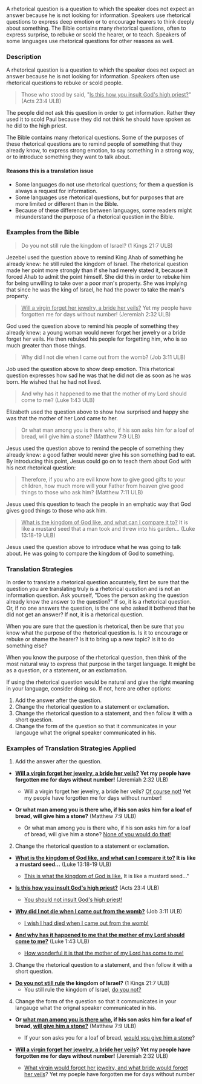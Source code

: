 
A rhetorical question is a question to which the speaker does not expect an answer because he is not looking for information. Speakers use rhetorical questions to express deep emotion or to encourage hearers to think deeply about something. The Bible contains many rhetorical questions, often to express surprise, to rebuke or scold the hearer, or to teach. Speakers of some languages use rhetorical questions for other reasons as well.

### Description

A rhetorical question is a question to which the speaker does not expect an answer because he is not looking for information. Speakers often use rhetorical questions to rebuke or scold people. 

>Those who stood by said, "<u>Is this how you insult God's high priest?</u>" (Acts 23:4 ULB)

The people did not ask this question in order to get information. Rather they used it to scold Paul because they did not think he should have spoken as he did to the high priest.

The Bible contains many rhetorical questions. Some of the purposes of these rhetorical questions are to remind people of something that they already know, to express strong emotion, to say something in a strong way, or to introduce something they want to talk about. 

#### Reasons this is a translation issue

  * Some languages do not use rhetorical questions; for them a question is always a request for information. 
  * Some languages use rhetorical questions, but for purposes that are more limited or different than in the Bible.
  * Because of these differences between languages, some readers might misunderstand the purpose of a rhetorical question in the Bible.

### Examples from the Bible

>Do you not still rule the kingdom of Israel? (1 Kings 21:7 ULB)


Jezebel used the question above to remind King Ahab of something he already knew: he still ruled the kingdom of Israel. The rhetorical question made her point more strongly than if she had merely stated it, because it forced Ahab to admit the point himself. She did this in order to rebuke him for being unwilling to take over a poor man's property. She was implying that since he was the king of Israel, he had the power to take the man's property.

><u>Will a virgin forget her jewelry, a bride her veils?</u> Yet my people have forgotten me for days without number! (Jeremiah 2:32 ULB)


God used the question above to remind his people of something they already knew: a young woman would never forget her jewelry or a bride forget her veils.  He then rebuked his people for forgetting him, who is so much greater than those things.

>Why did I not die when I came out from the womb? (Job 3:11 ULB)


Job used the question above to show deep emotion. This rhetorical question expresses how sad he was that he did not die as soon as he was born. He wished that he had not lived.

>And why has it happened to me that the mother of my Lord should come to me? (Luke 1:43 ULB)


Elizabeth used the question above to show how surprised and happy she was that the mother of her Lord came to her.

>Or what man among you is there who, if his son asks him for a loaf of bread, will give him a stone? (Matthew 7:9 ULB)


Jesus used the question above to remind the people of something they already knew: a good father would never give his son something bad to eat. By introducing this point, Jesus could go on to teach them about God with his next rhetorical question:

>Therefore, if you who are evil know how to give good gifts to your children, how much more will your Father from heaven give good things to those who ask him? (Matthew 7:11 ULB)


Jesus used this question to teach the people in an emphatic way that God gives good things to those who ask him.

><u>What is the kingdom of God like, and what can I compare it to?</u> It is like a mustard seed that a man took and threw into his garden... (Luke 13:18-19 ULB) 


Jesus used the question above to introduce what he was going to talk about. He was going to compare the kingdom of God to something.


### Translation Strategies


In order to translate a rhetorical question accurately, first be sure that the question you are translating truly is a rhetorical question and is not an information question. Ask yourself, "Does the person asking the question already know the answer to the question?" If so, it is a rhetorical question. Or, if no one answers the question, is the one who asked it bothered that he did not get an answer? If not, it is a rhetorical question. 

When you are sure that the question is rhetorical, then be sure that you know what the purpose of the rhetorical question is. Is it to encourage or rebuke or shame the hearer? Is it to bring up a new topic? Is it to do something else? 

When you know the purpose of the rhetorical question, then think of the most natural way to express that purpose in the target language. It might be as a question, or a statement, or an exclamation.

If using the rhetorical question would be natural and give the right meaning in your language, consider doing so. If not, here are other options:

1. Add the answer after the question.
1. Change the rhetorical question to a statement or exclamation.
1. Change the rhetorical question to a statement, and then follow it with a short question.
2. Change the form of the question so that it communicates in your langauge what the orignal speaker communicated in his.

### Examples of Translation Strategies Applied

1. Add the answer after the question.
  * **<u>Will a virgin forget her jewelry, a bride her veils?</u> Yet my people have forgotten me for days without number!** (Jeremiah 2:32 ULB)
      * Will a virgin forget her jewelry, a bride her veils? <u>Of course not!</u> Yet my people have forgotten me for days without number!

  * **Or what man among you is there who, if his son asks him for a loaf of bread, will give him a stone?** (Matthew 7:9 ULB)
      * Or what man among you is there who, if his son asks him for a loaf of bread, will give him a stone? <u>None of you would do that!</u>

2. Change the rhetorical question to a statement or exclamation.
  * **<u>What is the kingdom of God like, and what can I compare it to?</u> It is like a mustard seed...**  (Luke 13:18-19 ULB) 
      * <u>This is what the kingdom of God is like.</u> It is like a mustard seed..."

  * **<u>Is this how you insult God's high priest?</u>** (Acts 23:4 ULB)
      * <u>You should not insult God's high priest!</u>
 
  * **<u>Why did I not die when I came out from the womb?</u>** (Job 3:11 ULB)
      * <u>I wish I had died when I came out from the womb!</u>

  * **<u>And why has it happened to me that the mother of my Lord should come to me?</u>** (Luke 1:43 ULB)
      * <u>How wonderful it is that the mother of my Lord has come to me!</u>

3. Change the rhetorical question to a statement, and then follow it with a short question.
  * **<u>Do you not still rule</u> the kingdom of Israel?** (1 Kings 21:7 ULB)
      * You still rule the kingdom of Israel, <u>do you not?</u>

4. Change the form of the question so that it communicates in your langauge what the orignal speaker communicated in his.
  * **Or <u>what man among you is there who</u>, if his son asks him for a loaf of bread, <u>will give him a stone?</u>** (Matthew 7:9 ULB)
      * If your son asks you for a loaf of bread, <u>would you give him a stone</u>?

  * **<u>Will a virgin forget her jewelry, a bride her veils</u>? Yet my people have forgotten me for days without number!** (Jeremiah 2:32 ULB)
      * <u>What virgin would forget her jewelry, and what bride would forget her veils</u>? Yet my poeple have forgotten me for days without number